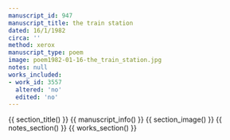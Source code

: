 ```yaml
---
manuscript_id: 947
manuscript_title: the train station
dated: 16/1/1982
circa: ''
method: xerox
manuscript_type: poem
image: poem1982-01-16-the_train_station.jpg
notes: null
works_included:
- work_id: 3557
  altered: 'no'
  edited: 'no'
---
```


{{ section_title() }}
{{ manuscript_info() }}
{{ section_image() }}
{{ notes_section() }}
{{ works_section() }}
